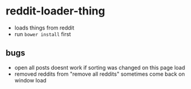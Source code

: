reddit-loader-thing
===================

- loads things from reddit
- run `bower install` first

bugs
----
- open all posts doesnt work if sorting was changed on this page load
- removed reddits from "remove all reddits" sometimes come back on window load